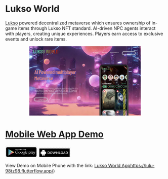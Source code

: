 # Lukso World

[Lukso](https://lukso.network/)  powered decentralized metaverse which ensures ownership of in-game items through Lukso NFT standard. AI-driven NPC agents interact with players, creating  unique experiences. Players earn access to exclusive events and unlock rare items.

<div align="center">
<img https://github.com/Lukso-World/.github
  src="https://github.com/Lukso-World/.github/raw/main/assets/banner.png" 
  style="width:70%; height:60%;" 
/>
</div>

# [Mobile Web App Demo](https://lulu-98tz98.flutterflow.app/)

<div align="left">
<img https://github.com/Lukso-World/.github
  src="https://github.com/Lukso-World/.github/raw/main/assets/android.png" 
  style="width:20%; height:5%;" 
/>
<img https://github.com/Lukso-World/.github
  src="https://github.com/Lukso-World/.github/raw/main/assets/ios.png" 
  style="width:20%; height:5%;" 
/>
</div>

View Demo on Mobile Phone with the link: [Lukso World App](https://lulu-98tz98.flutterflow.app/)https://lulu-98tz98.flutterflow.app/) 


